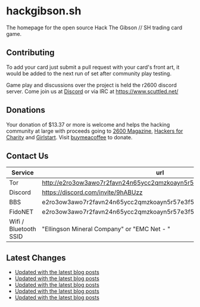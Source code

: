 # hackgibson.sh
The homepage for the open source Hack The Gibson // SH trading card game.


## Contributing

To add your card just submit a pull request with your card's front art, it would be added to the next run of set after community play testing.

Game play and discussions over the project is held the r2600 discord server. Come join us at [Discord](https://discord.com/invite/9hABUzz) or via IRC at https://www.scuttled.net/


## Donations

Your donation of $13.37 or more is welcome and helps the hacking community at large with proceeds going to [2600 Magazine](https://2600.com/), [Hackers for Charity](https://hackersforcharity.org) and [Girlstart](https://girlstart.org).  Visit [buymeacoffee](https://www.buymeacoffee.com/hackgibson.sh) to donate.


## Contact Us

Service | url
-|-
Tor | http://e2ro3ow3awo7r2favn24n65ycc2qmzkoayn5r57e3f56nvjwdcgg32ad.onion
Discord | https://discord.com/invite/9hABUzz
BBS | e2ro3ow3awo7r2favn24n65ycc2qmzkoayn5r57e3f56nvjwdcgg32ad.onion:23
FidoNET | e2ro3ow3awo7r2favn24n65ycc2qmzkoayn5r57e3f56nvjwdcgg32ad.onion:24554
Wifi / Bluetooth SSID | "Ellingson Mineral Company" or "EMC Net - <fidonet address>"

## Latest Changes
<!-- BLOG-POST-LIST:START -->
- [Updated with the latest blog posts](https://github.com/DFW2600/hackgibson.sh/commit/057d95cf10a9d701dff689cbe44fd46b4951a0d9)
- [Updated with the latest blog posts](https://github.com/DFW2600/hackgibson.sh/commit/c1eeda211ab3f75420e0bd2dd524efbcf7d9ac1d)
- [Updated with the latest blog posts](https://github.com/DFW2600/hackgibson.sh/commit/aa911b2ffbaefab53fcc440fc65b40a8d35674c6)
- [Updated with the latest blog posts](https://github.com/DFW2600/hackgibson.sh/commit/319a795d59d586fac480c85648970896dc33895e)
- [Updated with the latest blog posts](https://github.com/DFW2600/hackgibson.sh/commit/b1707a3570707f3c1b9c9d69d28c6321c6104fbf)
<!-- BLOG-POST-LIST:END -->

